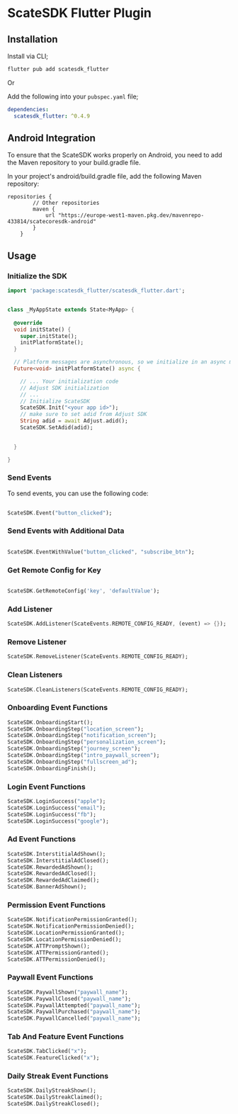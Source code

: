 # ScateSDK Flutter Plugin



## Installation

Install via CLI;

```sh
flutter pub add scatesdk_flutter
```

Or

Add the following into your `pubspec.yaml` file;

```yaml
dependencies:
  scatesdk_flutter: ^0.4.9
```

## Android Integration

To ensure that the ScateSDK works properly on Android, you need to add the Maven repository to your build.gradle file.

In your project's android/build.gradle file, add the following Maven repository:

```
repositories {
        // Other repositories
        maven {
            url "https://europe-west1-maven.pkg.dev/mavenrepo-433814/scatecoresdk-android"
        }
    }
```   

## Usage

### Initialize the SDK

```dart
import 'package:scatesdk_flutter/scatesdk_flutter.dart';


class _MyAppState extends State<MyApp> {
  
  @override
  void initState() {
    super.initState();
    initPlatformState();
  }

  // Platform messages are asynchronous, so we initialize in an async method.
  Future<void> initPlatformState() async {

    // ... Your initialization code
    // Adjust SDK initialization
    // ...
    // Initialize ScateSDK
    ScateSDK.Init("<your app id>");
    // make sure to set adid from Adjust SDK
    String adid = await Adjust.adid();
    ScateSDK.SetAdid(adid);
    

  }

}

```

### Send Events

To send events, you can use the following code:

```dart
    
ScateSDK.Event("button_clicked");

```

### Send Events with Additional Data

```dart

ScateSDK.EventWithValue("button_clicked", "subscribe_btn");

```

### Get Remote Config for Key

```dart

ScateSDK.GetRemoteConfig('key', 'defaultValue');

```

### Add Listener

```dart
ScateSDK.AddListener(ScateEvents.REMOTE_CONFIG_READY, (event) => {});
```

### Remove Listener

```dart
ScateSDK.RemoveListener(ScateEvents.REMOTE_CONFIG_READY);
```

### Clean Listeners

```dart
ScateSDK.CleanListeners(ScateEvents.REMOTE_CONFIG_READY);
```

### Onboarding Event Functions

```dart
ScateSDK.OnboardingStart();
ScateSDK.OnboardingStep("location_screen");
ScateSDK.OnboardingStep("notification_screen");
ScateSDK.OnboardingStep("personalization_screen");
ScateSDK.OnboardingStep("journey_screen");
ScateSDK.OnboardingStep("intro_paywall_screen");
ScateSDK.OnboardingStep("fullscreen_ad");
ScateSDK.OnboardingFinish();
```

### Login Event Functions

```dart
ScateSDK.LoginSuccess("apple");
ScateSDK.LoginSuccess("email");
ScateSDK.LoginSuccess("fb");
ScateSDK.LoginSuccess("google");
```

### Ad Event Functions

```dart
ScateSDK.InterstitialAdShown();
ScateSDK.InterstitialAdClosed();
ScateSDK.RewardedAdShown();
ScateSDK.RewardedAdClosed();
ScateSDK.RewardedAdClaimed();
ScateSDK.BannerAdShown();
```

### Permission Event Functions

```dart
ScateSDK.NotificationPermissionGranted();
ScateSDK.NotificationPermissionDenied();
ScateSDK.LocationPermissionGranted();
ScateSDK.LocationPermissionDenied();
ScateSDK.ATTPromptShown();
ScateSDK.ATTPermissionGranted();
ScateSDK.ATTPermissionDenied();
```

### Paywall Event Functions

```dart
ScateSDK.PaywallShown("paywall_name");
ScateSDK.PaywallClosed("paywall_name");
ScateSDK.PaywallAttempted("paywall_name");
ScateSDK.PaywallPurchased("paywall_name");
ScateSDK.PaywallCancelled("paywall_name");
```

### Tab And Feature Event Functions

```dart
ScateSDK.TabClicked("x");
ScateSDK.FeatureClicked("x");
```

### Daily Streak Event Functions

```dart
ScateSDK.DailyStreakShown();
ScateSDK.DailyStreakClaimed();
ScateSDK.DailyStreakClosed();
```
